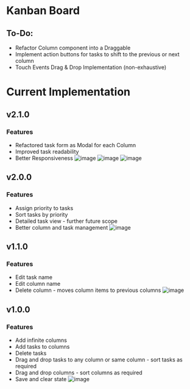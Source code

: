# Kanban Board

## To-Do:
- Refactor Column component into a Draggable
- Implement action buttons for tasks to shift to the previous or next column
- Touch Events Drag & Drop Implementation
  (non-exhaustive)
  
# Current Implementation
## v2.1.0
   ### Features
  - Refactored task form as Modal for each Column
  - Improved task readability
  - Better Responsiveness
  ![image](https://github.com/user-attachments/assets/18900c22-67bf-4173-9d65-e782b9b564b8)
  ![image](https://github.com/user-attachments/assets/6c0bee63-9e26-41f3-be49-127f3eb075f3)
  ![image](https://github.com/user-attachments/assets/09ac20ee-5d3f-443c-a330-8781b66b4ddc)





## v2.0.0
   ### Features
  - Assign priority to tasks
  - Sort tasks by priority
  - Detailed task view - further future scope
  - Better column and task management
  ![image](https://github.com/user-attachments/assets/cf6493e9-9ad2-481c-acd9-4d4eef7aa3c5)


## v1.1.0
   ### Features
  - Edit task name
  - Edit column name
  - Delete column - moves column items to previous columns
  ![image](https://github.com/user-attachments/assets/677c7c67-a34c-41df-b81e-822a73532f2c)

## v1.0.0
  ### Features
  - Add infinite columns
  - Add tasks to columns
  - Delete tasks
  - Drag and drop tasks to any column or same column - sort tasks as required
  - Drag and drop columns - sort columns as required
  - Save and clear state
  ![image](https://github.com/user-attachments/assets/cb887e10-4eee-4b18-a1da-d4a6d36e6c7b)
